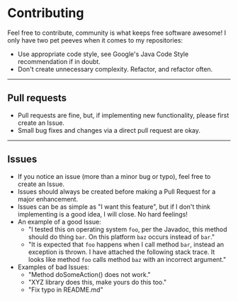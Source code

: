# Contributing

Feel free to contribute, community is what keeps free software awesome!
I only have two pet peeves when it comes to my repositories:
  - Use appropriate code style, see Google's Java Code Style recommendation if in doubt.
  - Don't create unnecessary complexity. Refactor, and refactor often. 

---

## Pull requests

- Pull requests are fine, but, if implementing new functionality, please first create an Issue.
- Small bug fixes and changes via a direct pull request are okay.

---

## Issues

- If you notice an issue (more than a minor bug or typo), feel free to create an Issue.
- Issues should always be created before making a Pull Request for a major enhancement.
- Issues can be as simple as "I want this feature", but if I don't think implementing is
  a good idea, I will close. No hard feelings!
- An example of a good Issue:
  - "I tested this on operating system `foo`, per the Javadoc, this method should do thing `bar`. On this
    platform `baz` occurs instead of `bar`."
  - "It is expected that `foo` happens when I call method `bar`, instead an exception is thrown. I have attached
    the following stack trace. It looks like method `foo` calls method `baz` with an incorrect argument." 
- Examples of bad Issues:
  - "Method doSomeAction() does not work."
  - "XYZ library does this, make yours do this too."
  - "Fix typo in README.md"
